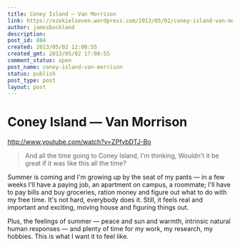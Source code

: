 ```yaml
---
title: Coney Island — Van Morrison
link: https://ezekielseven.wordpress.com/2013/05/02/coney-island-van-morrison/
author: jamesbuckland
description: 
post_id: 804
created: 2013/05/02 12:00:55
created_gmt: 2013/05/02 17:00:55
comment_status: open
post_name: coney-island-van-morrison
status: publish
post_type: post
layout: post
---
```


# Coney Island — Van Morrison

http://www.youtube.com/watch?v=ZPfybDTJ-Bo 

> And all the time going to Coney Island, I'm thinking, Wouldn't it be great if it was like this all the time?

Summer is coming and I'm growing up by the seat of my pants — in a few weeks I'll have a paying job, an apartment on campus, a roommate; I'll have to pay bills and buy groceries, ration money and figure out what to do with my free time. It's not hard, everybody does it. Still, it feels real and important and exciting, moving house and figuring things out.

Plus, the feelings of summer — peace and sun and warmth, intrinsic natural human responses — and plenty of time for my work, my research, my hobbies. This is what I want it to feel like.